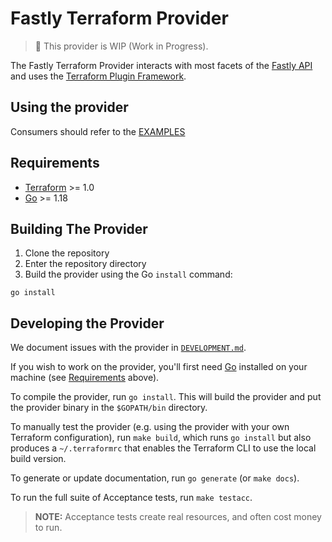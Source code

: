 # Fastly Terraform Provider

> 🚨 This provider is WIP (Work in Progress).

The Fastly Terraform Provider interacts with most facets of the [Fastly API](https://developer.fastly.com/reference/api) and uses the [Terraform Plugin Framework](https://github.com/hashicorp/terraform-plugin-framework).

## Using the provider

Consumers should refer to the [EXAMPLES](./examples/)

## Requirements

- [Terraform](https://www.terraform.io/downloads.html) >= 1.0
- [Go](https://golang.org/doc/install) >= 1.18

## Building The Provider

1. Clone the repository
1. Enter the repository directory
1. Build the provider using the Go `install` command:

```shell
go install
```

## Developing the Provider

We document issues with the provider in [`DEVELOPMENT.md`](./DEVELOPMENT.md).

If you wish to work on the provider, you'll first need [Go](http://www.golang.org) installed on your machine (see [Requirements](#requirements) above).

To compile the provider, run `go install`. This will build the provider and put the provider binary in the `$GOPATH/bin` directory.

To manually test the provider (e.g. using the provider with your own Terraform configuration), run `make build`, which runs `go install` but also produces a `~/.terraformrc` that enables the Terraform CLI to use the local build version.

To generate or update documentation, run `go generate` (or `make docs`).

To run the full suite of Acceptance tests, run `make testacc`.

> **NOTE:** Acceptance tests create real resources, and often cost money to run.
